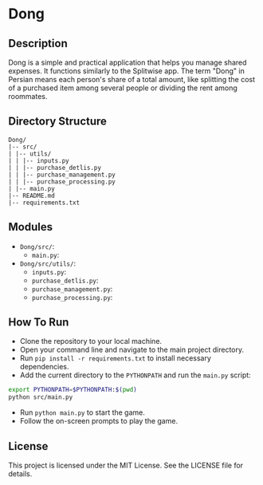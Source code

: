 # Dong

## Description
Dong is a simple and practical application that helps you manage shared expenses. It functions similarly to the Splitwise app.
The term "Dong" in Persian means each person's share of a total amount, like splitting the cost of a purchased item among several people or dividing the rent among roommates.


## Directory Structure

```
Dong/
|-- src/
| |-- utils/
| | |-- inputs.py
| | |-- purchase_detlis.py
| | |-- purchase_management.py
| | |-- purchase_processing.py
| |-- main.py
|-- README.md
|-- requirements.txt
```

## Modules

- `Dong/src/`:
  - `main.py`:
- `Dong/src/utils/`:
  - `inputs.py`:
  - `purchase_detlis.py`:
  - `purchase_management.py`:
  - `purchase_processing.py`:


## How To Run
- Clone the repository to your local machine.
- Open your command line and navigate to the main project directory.
- Run `pip install -r requirements.txt` to install necessary dependencies.
- Add the current directory to the `PYTHONPATH` and run the `main.py` script:
```bash
export PYTHONPATH=$PYTHONPATH:$(pwd)
python src/main.py
```
- Run `python main.py` to start the game.
- Follow the on-screen prompts to play the game.


## License
This project is licensed under the MIT License. See the LICENSE file for details.
